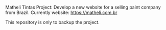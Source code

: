 Matheli Tintas
Project: Develop a new website for a selling paint company from Brazil.
Currently website: https://matheli.com.br 

This repository is only to backup the project.
